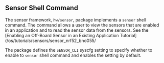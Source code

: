 ## Sensor Shell Command

The sensor framework, `hw/sensor`, package implements a `sensor` shell command. The command allows a user to view the sensors that are enabled in an application and to read the sensor data from the sensors. See the [Enabling an Off-Board Sensor in an Existing Application Tutorial](/os/tutorials/sensors/sensor_nrf52_bno055/

The package defines the `SENSOR_CLI` syscfg setting to specify whether to enable to `sensor` shell command and enables the setting by default.
